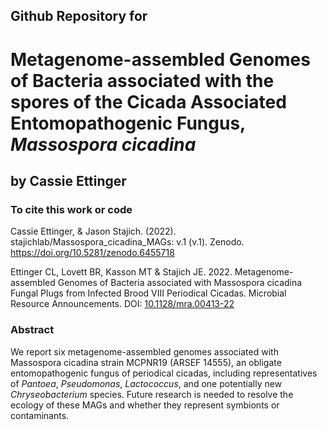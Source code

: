 ## Github Repository for
# Metagenome-assembled Genomes of Bacteria associated with the spores of the Cicada Associated Entomopathogenic Fungus, <i>Massospora cicadina</i>
## by Cassie Ettinger 

### To cite this work or code

Cassie Ettinger, & Jason Stajich. (2022). stajichlab/Massospora_cicadina_MAGs: v.1 (v.1). Zenodo. https://doi.org/10.5281/zenodo.6455718

Ettinger CL, Lovett BR, Kasson MT & Stajich JE. 2022. Metagenome-assembled Genomes of Bacteria associated with Massospora cicadina Fungal Plugs from Infected Brood VIII Periodical Cicadas. Microbial Resource Announcements. DOI: [10.1128/mra.00413-22](https://journals.asm.org/doi/10.1128/mra.00413-22)

### Abstract

We report six metagenome-assembled genomes associated with Massospora cicadina strain MCPNR19 (ARSEF 14555), an obligate entomopathogenic fungus of periodical cicadas,  including representatives of <i>Pantoea</i>, <i>Pseudomonas</i>, <i>Lactococcus</i>, and one potentially new <i>Chryseobacterium</i> species. Future research is needed to resolve the ecology of these MAGs and whether they represent symbionts or contaminants.


